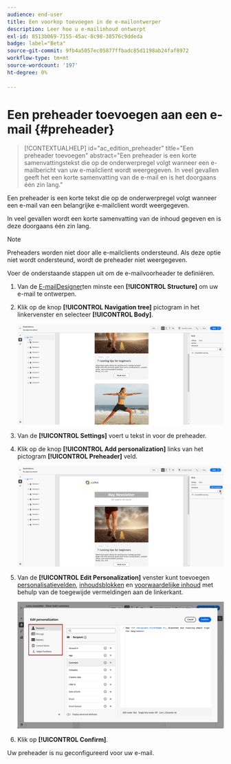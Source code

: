 ```yaml
---
audience: end-user
title: Een voorkop toevoegen in de e-mailontwerper
description: Leer hoe u e-mailinhoud ontwerpt
exl-id: 8513b069-7155-45ac-8c98-38576c9ddeda
badge: label="Beta"
source-git-commit: 9fb4a5057ec05877ffbadc85d1198ab24faf8972
workflow-type: tm+mt
source-wordcount: '197'
ht-degree: 0%

---
```


# Een preheader toevoegen aan een e-mail {#preheader}

>[!CONTEXTUALHELP]
>id="ac_edition_preheader"
>title="Een preheader toevoegen"
>abstract="Een preheader is een korte samenvattingstekst die op de onderwerpregel volgt wanneer een e-mailbericht van uw e-mailclient wordt weergegeven. In veel gevallen geeft het een korte samenvatting van de e-mail en is het doorgaans één zin lang."

Een preheader is een korte tekst die op de onderwerpregel volgt wanneer een e-mail van een belangrijke e-mailclient wordt weergegeven.

In veel gevallen wordt een korte samenvatting van de inhoud gegeven en is deze doorgaans één zin lang.

>[!NOTE]
>
>Preheaders worden niet door alle e-mailclients ondersteund. Als deze optie niet wordt ondersteund, wordt de preheader niet weergegeven.

Voer de onderstaande stappen uit om de e-mailvoorheader te definiëren.

1. Van de [E-mailDesigner](create-email-content.md)ten minste een **[!UICONTROL Structure]** om uw e-mail te ontwerpen.

1. Klik op de knop **[!UICONTROL Navigation tree]** pictogram in het linkervenster en selecteer **[!UICONTROL Body]**.

   ![](assets/preheader_body.png)

1. Van de **[!UICONTROL Settings]** voert u tekst in voor de preheader.

1. Klik op de knop **[!UICONTROL Add personalization]** links van het pictogram **[!UICONTROL Preheader]** veld.

   ![](assets/preheader_body_settings.png)

1. Van de **[!UICONTROL Edit Personalization]** venster kunt toevoegen [personalisatievelden](../personalization/personalize.md), [inhoudsblokken](../personalization/content-blocks.md) en [voorwaardelijke inhoud](../personalization/conditions.md) met behulp van de toegewijde vermeldingen aan de linkerkant.

   ![](assets/preheader_body_personalization.png)

1. Klik op **[!UICONTROL Confirm]**.

Uw preheader is nu geconfigureerd voor uw e-mail.
